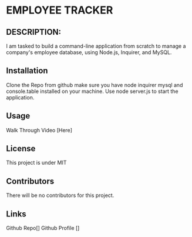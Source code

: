 # EMPLOYEE TRACKER

## DESCRIPTION:
I am tasked to build a command-line application from scratch to manage a company's employee database, using Node.js, Inquirer, and MySQL.

## Installation
Clone the Repo from github make sure you have node inquirer mysql and console.table installed on your machine. Use node server.js to start the application. 

## Usage 
Walk Through Video [Here]

## License 
This project is under MIT

## Contributors
There will be no contributors for this project.

## Links
Github Repo[]
Github Profile []
